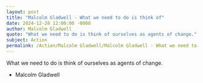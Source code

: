 ```yaml
---
layout: post
title: "Malcolm Gladwell - What we need to do is think of"
date: 2024-12-28 12:00:00 -0000
author: Malcolm Gladwell
quote: "What we need to do is think of ourselves as agents of change."
subject: Action
permalink: /Action/Malcolm Gladwell/Malcolm Gladwell - What we need to do is think of
---
```


What we need to do is think of ourselves as agents of change.

- Malcolm Gladwell
